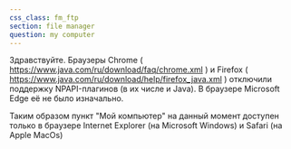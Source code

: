 ```yaml
---
css_class: fm_ftp
section: file manager
question: my computer
---
```

Здравствуйте. Браузеры Chrome ( https://www.java.com/ru/download/faq/chrome.xml ) и Firefox ( https://www.java.com/ru/download/help/firefox_java.xml ) отключили поддержку NPAPI-плагинов (в их числе и Java). В браузере Microsoft Edge её не было изначально.

Таким образом пункт "Мой компьютер" на данный момент доступен только в браузере Internet Explorer (на Microsoft Windows) и Safari (на Apple MacOs)